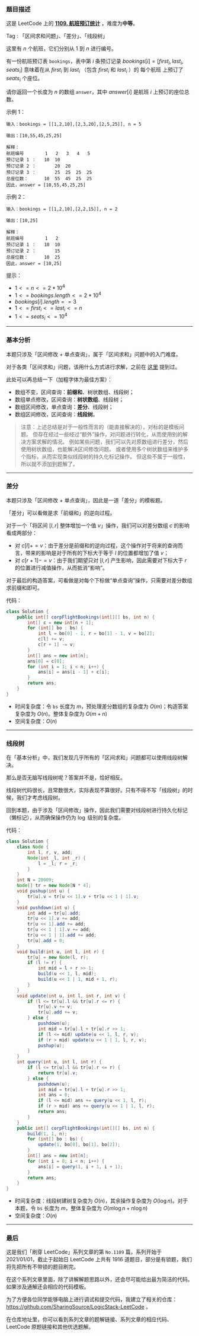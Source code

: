 ### 题目描述

这是 LeetCode 上的 **[1109. 航班预订统计](https://leetcode-cn.com/problems/corporate-flight-bookings/solution/gong-shui-san-xie-yi-ti-shuang-jie-chai-fm1ef/)** ，难度为**中等**。

Tag : 「区间求和问题」、「差分」、「线段树」



这里有 $n$ 个航班，它们分别从 $1$ 到 $n$ 进行编号。

有一份航班预订表 `bookings`，表中第 $i$ 条预订记录 $bookings[i] = [first_i, last_i, seats_i]$ 意味着在从 $first_i$ 到 $last_i$ （包含 $first_i$ 和 $last_i$ ）的 每个航班 上预订了 $seats_i$ 个座位。

请你返回一个长度为 $n$ 的数组 `answer`，其中 $answer[i]$ 是航班 $i$ 上预订的座位总数。

示例 1：
```
输入：bookings = [[1,2,10],[2,3,20],[2,5,25]], n = 5

输出：[10,55,45,25,25]

解释：
航班编号        1   2   3   4   5
预订记录 1 ：   10  10
预订记录 2 ：       20  20
预订记录 3 ：       25  25  25  25
总座位数：      10  55  45  25  25
因此，answer = [10,55,45,25,25]
```
示例 2：
```
输入：bookings = [[1,2,10],[2,2,15]], n = 2

输出：[10,25]

解释：
航班编号        1   2
预订记录 1 ：   10  10
预订记录 2 ：       15
总座位数：      10  25
因此，answer = [10,25]
```
提示：
* $1 <= n <= 2 * 10^4$
* $1 <= bookings.length <= 2 * 10^4$
* $bookings[i].length == 3$
* $1 <= first_i <= last_i <= n$
* $1 <= seats_i <= 10^4$

---

### 基本分析

本题只涉及「区间修改 + 单点查询」，属于「区间求和」问题中的入门难度。

对于各类「区间求和」问题，该用什么方式进行求解，之前在 [这里](https://leetcode-cn.com/problems/range-sum-query-mutable/solution/guan-yu-ge-lei-qu-jian-he-wen-ti-ru-he-x-41hv/) 提到过。

此处可以再总结一下（加粗字体为最佳方案）：

* 数组不变，区间查询：**前缀和**、树状数组、线段树；
* 数组单点修改，区间查询：**树状数组**、线段树；
* 数组区间修改，单点查询：**差分**、线段树；
* 数组区间修改，区间查询：**线段树**。

> 注意：上述总结是对于一般性而言的（能直接解决的），对标的是模板问题。
但存在经过一些经过“额外”操作，对问题进行转化，从而使用别的解决方案求解的情况。
例如某些问题，我们可以先对原数组进行差分，然后使用树状数组，也能解决区间修改问题。
或者使用多个树状数组来维护多个指标，从而实现类似线段树的持久化标记操作。
但这些不属于一般性，所以就不添加到题解了。

---

### 差分

本题只涉及「区间修改 + 单点查询」，因此是一道「差分」的模板题。

「差分」可以看做是求「前缀和」的逆向过程。

对于一个「将区间 $[l, r]$ 整体增加一个值 $v$」操作，我们可以对差分数组 $c$ 的影响看成两部分：

* 对 $c[l] += v$：由于差分是前缀和的逆向过程，这个操作对于将来的查询而言，带来的影响是对于所有的下标大于等于 $l$ 的位置都增加了值 $v$；
* 对 $c[r + 1] -= v$：由于我们期望只对 $[l, r]$ 产生影响，因此需要对下标大于 $r$ 的位置进行减值操作，从而抵消“影响”。

对于最后的构造答案，可看做是对每个下标做“单点查询”操作，只需要对差分数组求前缀和即可。

代码：
```Java
class Solution {
    public int[] corpFlightBookings(int[][] bs, int n) {
        int[] c = new int[n + 1];
        for (int[] bo : bs) {
            int l = bo[0] - 1, r = bo[1] - 1, v = bo[2];
            c[l] += v;
            c[r + 1] -= v;
        }
        int[] ans = new int[n];
        ans[0] = c[0];
        for (int i = 1; i < n; i++) {
            ans[i] = ans[i - 1] + c[i];
        }
        return ans;
    }
}
```
* 时间复杂度：令 `bs` 长度为 $m$，预处理差分数组的复杂度为 $O(m)$；构造答案复杂度为 $O(n)$。整体复杂度为 $O(m + n)$
* 空间复杂度：$O(n)$

---

### 线段树

在「基本分析」中，我们发现几乎所有的「区间求和」问题都可以使用线段树解决。

那么是否无脑写线段树呢？答案并不是，恰好相反。

线段树代码很长，且常数很大，实际表现不算很好。只有不得不写「线段树」的时候，我们才考虑线段树。

回到本题，由于涉及「区间修改」操作，因此我们需要对线段树进行持久化标记（懒标记），从而确保操作仍为 $\log$ 级别的复杂度。

代码：
```Java
class Solution {
    class Node {
        int l, r, v, add;
        Node(int _l, int _r) {
            l = _l; r = _r;
        }
    }
    int N = 20009;
    Node[] tr = new Node[N * 4];
    void pushup(int u) {
        tr[u].v = tr[u << 1].v + tr[u << 1 | 1].v;
    }
    void pushdown(int u) {
        int add = tr[u].add;
        tr[u << 1].v += add;
        tr[u << 1].add += add;
        tr[u << 1 | 1].v += add;
        tr[u << 1 | 1].add += add;
        tr[u].add = 0;
    }
    void build(int u, int l, int r) {
        tr[u] = new Node(l, r);
        if (l != r) {
            int mid = l + r >> 1;
            build(u << 1, l, mid);
            build(u << 1 | 1, mid + 1, r);
        }
    }
    void update(int u, int l, int r, int v) {
        if (l <= tr[u].l && tr[u].r <= r) {
            tr[u].v += v;
            tr[u].add += v;
        } else {
            pushdown(u);
            int mid = tr[u].l + tr[u].r >> 1;
            if (l <= mid) update(u << 1, l, r, v);
            if (r > mid) update(u << 1 | 1, l, r, v);
            pushup(u);
        }
    }
    int query(int u, int l, int r) {
        if (l <= tr[u].l && tr[u].r <= r) {
            return tr[u].v;
        } else {
            pushdown(u);
            int mid = tr[u].l + tr[u].r >> 1;
            int ans = 0;
            if (l <= mid) ans += query(u << 1, l, r);
            if (r > mid) ans += query(u << 1 | 1, l, r);
            return ans;
        }
    }
    public int[] corpFlightBookings(int[][] bs, int n) {
        build(1, 1, n);
        for (int[] bo : bs) {
            update(1, bo[0], bo[1], bo[2]);
        }
        int[] ans = new int[n];
        for (int i = 0; i < n; i++) {
            ans[i] = query(1, i + 1, i + 1);
        }
        return ans;
    }
}
```
* 时间复杂度：线段树建树复杂度为 $O(n)$，其余操作复杂度为 $O(\log{n})$。对于本题，令 `bs` 长度为 $m$，整体复杂度为 $O(m\log{n} + n\log{n})$
* 空间复杂度：$O(n)$

---

### 最后

这是我们「刷穿 LeetCode」系列文章的第 `No.1109` 篇，系列开始于 2021/01/01，截止于起始日 LeetCode 上共有 1916 道题目，部分是有锁题，我们将先把所有不带锁的题目刷完。

在这个系列文章里面，除了讲解解题思路以外，还会尽可能给出最为简洁的代码。如果涉及通解还会相应的代码模板。

为了方便各位同学能够电脑上进行调试和提交代码，我建立了相关的仓库：https://github.com/SharingSource/LogicStack-LeetCode 。

在仓库地址里，你可以看到系列文章的题解链接、系列文章的相应代码、LeetCode 原题链接和其他优选题解。

